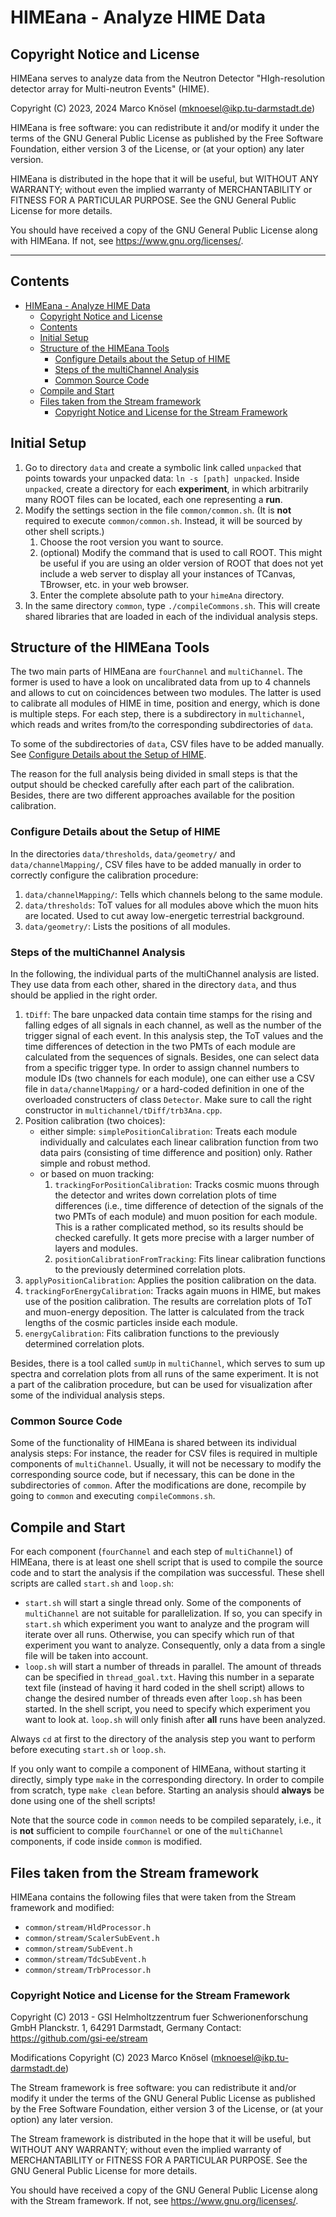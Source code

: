# HIMEana - Analyze HIME Data

## Copyright Notice and License
HIMEana serves to analyze data from the Neutron Detector 
"HIgh-resolution detector array for Multi-neutron Events" (HIME).

Copyright (C) 2023, 2024 Marco Knösel (mknoesel@ikp.tu-darmstadt.de)

HIMEana is free software: you can redistribute it and/or modify
it under the terms of the GNU General Public License as published by
the Free Software Foundation, either version 3 of the License, or
(at your option) any later version.

HIMEana is distributed in the hope that it will be useful,
but WITHOUT ANY WARRANTY; without even the implied warranty of
MERCHANTABILITY or FITNESS FOR A PARTICULAR PURPOSE.  See the
GNU General Public License for more details.

You should have received a copy of the GNU General Public License
along with HIMEana.  If not, see <https://www.gnu.org/licenses/>.

---

## Contents
- [HIMEana - Analyze HIME Data](#himeana---analyze-hime-data)
  - [Copyright Notice and License](#copyright-notice-and-license)
  - [Contents](#contents)
  - [Initial Setup](#initial-setup)
  - [Structure of the HIMEana Tools](#structure-of-the-himeana-tools)
    - [Configure Details about the Setup of HIME](#configure-details-about-the-setup-of-hime)
    - [Steps of the multiChannel Analysis](#steps-of-the-multichannel-analysis)
    - [Common Source Code](#common-source-code)
  - [Compile and Start](#compile-and-start)
  - [Files taken from the Stream framework](#files-taken-from-the-stream-framework)
    - [Copyright Notice and License for the Stream Framework](#copyright-notice-and-license-for-the-stream-framework)

## Initial Setup
1. Go to directory `data` and create a symbolic link called `unpacked` that points towards your unpacked data:
    `ln -s [path] unpacked`.
    Inside `unpacked`, create a directory for each **experiment**, in which arbitrarily many ROOT files can be located, each one representing a **run**.
2. Modify the settings section in the file `common/common.sh`. (It is **not** required to execute `common/common.sh`. Instead, it will be sourced by other shell scripts.) 
   1. Choose the root version you want to source.
   2. (optional) Modify the command that is used to call ROOT. This might be useful if you are using an older version of ROOT that does not yet include a web server to display all your instances of TCanvas, TBrowser, etc. in your web browser.
   3. Enter the complete absolute path to your `himeAna` directory.
3. In the same directory `common`, type `./compileCommons.sh`. This will create shared libraries that are loaded in each of the individual analysis steps.

## Structure of the HIMEana Tools
The two main parts of HIMEana are `fourChannel` and `multiChannel`. The former is used to have a look on uncalibrated data from up to 4 channels and allows to cut on coincidences between two modules. The latter is used to calibrate all modules of HIME in time, position and energy, which is done is multiple steps. For each step, there is a subdirectory in `multichannel`, which reads and writes from/to the corresponding subdirectories of `data`. 

To some of the subdirectories of `data`, CSV files have to be added manually. See [Configure Details about the Setup of HIME](#configure-details-about-the-setup-of-hime).

The reason for the full analysis being divided in small steps is that the output should be checked carefully after each part of the calibration. Besides, there are two different approaches available for the position calibration.

### Configure Details about the Setup of HIME
In the directories `data/thresholds`, `data/geometry/` and `data/channelMapping/`, CSV files have to be added manually in order to correctly configure the calibration procedure:
1. `data/channelMapping/`: Tells which channels belong to the same module.
2. `data/thresholds`: ToT values for all modules above which the muon hits are located. Used to cut away low-energetic terrestrial background.
3. `data/geometry/`: Lists the positions of all modules.

### Steps of the multiChannel Analysis
In the following, the individual parts of the multiChannel analysis are listed. They use data from each other, shared in the directory `data`, and thus should be applied in the right order.

1. `tDiff`: The bare unpacked data contain time stamps for the rising and falling edges of all signals in each channel, as well as the number of the trigger signal of each event. In this analysis step, the ToT values and the time differences of detection in the two PMTs of each module are calculated from the sequences of signals. Besides, one can select data from a specific trigger type. In order to assign channel numbers to module IDs (two channels for each module), one can either use a CSV file in `data/channelMapping/` or a hard-coded definition in one of the overloaded constructers of class `Detector`. Make sure to call the right constructor in `multichannel/tDiff/trb3Ana.cpp`.
2. Position calibration (two choices):
   - either simple: 
     `simplePositionCalibration`: Treats each module individually and calculates each linear calibration function from two data pairs (consisting of time difference and position) only. Rather simple and robust method.
   - or based on muon tracking:
     1. `trackingForPositionCalibration`: Tracks cosmic muons through the detector and writes down correlation plots of time differences (i.e., time difference of detection of the signals of the two PMTs of each module) and muon position for each module. This is a rather complicated method, so its results should be checked carefully. It gets more precise with a larger number of layers and modules.
     2. `positionCalibrationFromTracking`: Fits linear calibration functions to the previously determined correlation plots.
3. `applyPositionCalibration`: Applies the position calibration on the data.
4. `trackingForEnergyCalibration`: Tracks again muons in HIME, but makes use of the position calibration. The results are correlation plots of ToT and muon-energy deposition. The latter is calculated from the track lengths of the cosmic particles inside each module.
5. `energyCalibration`: Fits calibration functions to the previously determined correlation plots.

Besides, there is a tool called `sumUp` in `multiChannel`, which serves to sum up spectra and correlation plots from all runs of the same experiment. It is not a part of the calibration procedure, but can be used for visualization after some of the individual analysis steps.

### Common Source Code
Some of the functionality of HIMEana is shared between its individual analysis steps: For instance, the reader for CSV files is required in multiple components of `multiChannel`. Usually, it will not be necessary to modify the corresponding source code, but if necessary, this can be done in the subdirectories of `common`. After the modifications are done, recompile by going to `common` and executing `compileCommons.sh`.

## Compile and Start
For each component (`fourChannel` and each step of `multiChannel`) of HIMEana, there is at least one shell script that is used to compile the source code and to start the analysis if the compilation was successful. These shell scripts are called `start.sh` and `loop.sh`:
- `start.sh` will start a single thread only. Some of the components of `multiChannel` are not suitable for parallelization. If so, you can specify in `start.sh` which experiment you want to analyze and the program will iterate over all runs. Otherwise, you can specify which run of that experiment you want to analyze. Consequently, only a data from a single file will be taken into account.
- `loop.sh` will start a number of threads in parallel. The amount of threads can be specified in `thread_goal.txt`. Having this number in a separate text file (instead of having it hard coded in the shell script) allows to change the desired number of threads even after `loop.sh` has been started. In the shell script, you need to specify which experiment you want to look at. `loop.sh` will only finish after **all** runs have been analyzed.

Always `cd` at first to the directory of the analysis step you want to perform before executing `start.sh` or `loop.sh`.

If you only want to compile a component of HIMEana, without starting it directly, simply type `make` in the corresponding directory. In order to compile from scratch, type `make clean` before. Starting an analysis should **always** be done using one of the shell scripts! 

Note that the source code in `common` needs to be compiled separately, i.e., it is **not** sufficient to compile `fourChannel` or one of the `multiChannel` components, if code inside `common` is modified.

## Files taken from the Stream framework
HIMEana contains the following files that were taken from the Stream framework and modified:
- `common/stream/HldProcessor.h`
- `common/stream/ScalerSubEvent.h`
- `common/stream/SubEvent.h`
- `common/stream/TdcSubEvent.h`
- `common/stream/TrbProcessor.h`

### Copyright Notice and License for the Stream Framework

Copyright (C) 2013 -
GSI Helmholtzzentrum fuer Schwerionenforschung GmbH
Planckstr. 1, 64291 Darmstadt, Germany
Contact:  https://github.com/gsi-ee/stream

Modifications Copyright (C) 2023 Marco Knösel (mknoesel@ikp.tu-darmstadt.de)

The Stream framework is free software: you can redistribute it and/or
modify it under the terms of the GNU General Public License
as published by the Free Software Foundation, either version 3
of the License, or (at your option) any later version.

The Stream framework is distributed in the hope that it will be useful,
but WITHOUT ANY WARRANTY; without even the implied warranty
of MERCHANTABILITY or FITNESS FOR A PARTICULAR PURPOSE. See
the GNU General Public License for more details.

You should have received a copy of the GNU General Public License
along with the Stream framework. If not, see <https://www.gnu.org/licenses/>.